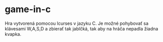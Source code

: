 # game-in-c
Hra vytvorená pomocou lcurses v jazyku C. Je možné pohybovať sa klávesami W,A,S,D a zbierať tak jablčká, tak aby na hráča nepadla žiadna kvapka.
